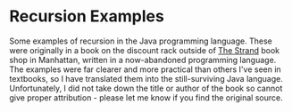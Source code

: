 # Recursion Examples

Some examples of recursion in the Java programming language. These were originally in a book on the discount rack outside of [The Strand](https://www.strandbooks.com/) book shop in Manhattan, written in a now-abandoned programming language. The examples were far clearer and more practical than others I've seen in textbooks, so I have translated them into the still-surviving Java language. Unfortunately, I did not take down the title or author of the book so cannot give proper attribution - please let me know if you find the original source.

